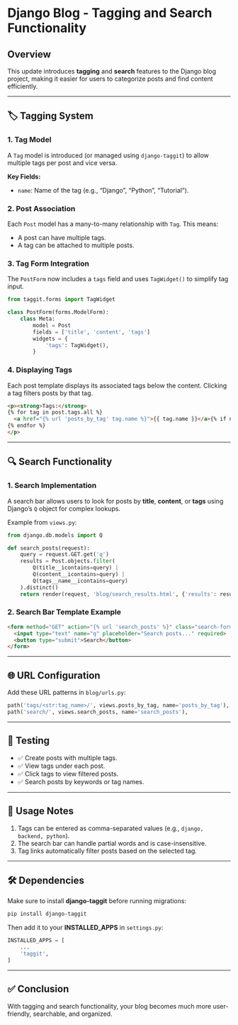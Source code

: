 # Django Blog - Tagging and Search Functionality

## Overview
This update introduces **tagging** and **search** features to the Django blog project, making it easier for users to categorize posts and find content efficiently.

---

## 🏷️ Tagging System

### 1. Tag Model
A `Tag` model is introduced (or managed using `django-taggit`) to allow multiple tags per post and vice versa.

**Key Fields:**
- `name`: Name of the tag (e.g., “Django”, “Python”, “Tutorial”).

### 2. Post Association
Each `Post` model has a many-to-many relationship with `Tag`. This means:
- A post can have multiple tags.
- A tag can be attached to multiple posts.

### 3. Tag Form Integration
The `PostForm` now includes a `tags` field and uses `TagWidget()` to simplify tag input.

```python
from taggit.forms import TagWidget

class PostForm(forms.ModelForm):
    class Meta:
        model = Post
        fields = ['title', 'content', 'tags']
        widgets = {
            'tags': TagWidget(),
        }
```

### 4. Displaying Tags
Each post template displays its associated tags below the content. Clicking a tag filters posts by that tag.

```html
<p><strong>Tags:</strong>
{% for tag in post.tags.all %}
  <a href="{% url 'posts_by_tag' tag.name %}">{{ tag.name }}</a>{% if not forloop.last %}, {% endif %}
{% endfor %}
</p>
```

---

## 🔍 Search Functionality

### 1. Search Implementation
A search bar allows users to look for posts by **title**, **content**, or **tags** using Django’s `Q` object for complex lookups.

Example from `views.py`:

```python
from django.db.models import Q

def search_posts(request):
    query = request.GET.get('q')
    results = Post.objects.filter(
        Q(title__icontains=query) |
        Q(content__icontains=query) |
        Q(tags__name__icontains=query)
    ).distinct()
    return render(request, 'blog/search_results.html', {'results': results, 'query': query})
```

### 2. Search Bar Template Example
```html
<form method="GET" action="{% url 'search_posts' %}" class="search-form">
  <input type="text" name="q" placeholder="Search posts..." required>
  <button type="submit">Search</button>
</form>
```

---

## 🌐 URL Configuration

Add these URL patterns in `blog/urls.py`:

```python
path('tags/<str:tag_name>/', views.posts_by_tag, name='posts_by_tag'),
path('search/', views.search_posts, name='search_posts'),
```

---

## 🧪 Testing

- ✅ Create posts with multiple tags.
- ✅ View tags under each post.
- ✅ Click tags to view filtered posts.
- ✅ Search posts by keywords or tag names.

---

## 📘 Usage Notes

1. Tags can be entered as comma-separated values (e.g., `django, backend, python`).
2. The search bar can handle partial words and is case-insensitive.
3. Tag links automatically filter posts based on the selected tag.

---

## 🛠️ Dependencies

Make sure to install **django-taggit** before running migrations:

```bash
pip install django-taggit
```

Then add it to your **INSTALLED_APPS** in `settings.py`:

```python
INSTALLED_APPS = [
    ...
    'taggit',
]
```

---

## ✅ Conclusion
With tagging and search functionality, your blog becomes much more user-friendly, searchable, and organized.
